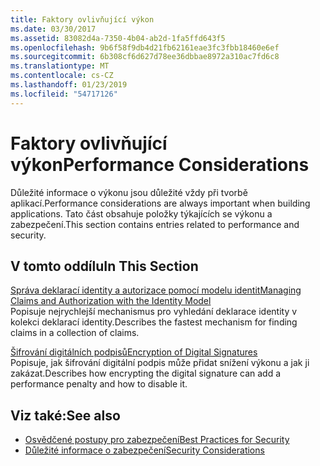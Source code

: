 ```yaml
---
title: Faktory ovlivňující výkon
ms.date: 03/30/2017
ms.assetid: 83082d4a-7350-4b04-ab2d-1fa5ffd643f5
ms.openlocfilehash: 9b6f58f9db4d21fb62161eae3fc3fbb18460e6ef
ms.sourcegitcommit: 6b308cf6d627d78ee36dbbae8972a310ac7fd6c8
ms.translationtype: MT
ms.contentlocale: cs-CZ
ms.lasthandoff: 01/23/2019
ms.locfileid: "54717126"
---
```

# <a name="performance-considerations"></a><span data-ttu-id="d5183-102">Faktory ovlivňující výkon</span><span class="sxs-lookup"><span data-stu-id="d5183-102">Performance Considerations</span></span>
<span data-ttu-id="d5183-103">Důležité informace o výkonu jsou důležité vždy při tvorbě aplikací.</span><span class="sxs-lookup"><span data-stu-id="d5183-103">Performance considerations are always important when building applications.</span></span> <span data-ttu-id="d5183-104">Tato část obsahuje položky týkajících se výkonu a zabezpečení.</span><span class="sxs-lookup"><span data-stu-id="d5183-104">This section contains entries related to performance and security.</span></span>  
  
## <a name="in-this-section"></a><span data-ttu-id="d5183-105">V tomto oddílu</span><span class="sxs-lookup"><span data-stu-id="d5183-105">In This Section</span></span>  
 [<span data-ttu-id="d5183-106">Správa deklarací identity a autorizace pomocí modelu identit</span><span class="sxs-lookup"><span data-stu-id="d5183-106">Managing Claims and Authorization with the Identity Model</span></span>](../../../../docs/framework/wcf/feature-details/managing-claims-and-authorization-with-the-identity-model.md)  
 <span data-ttu-id="d5183-107">Popisuje nejrychlejší mechanismus pro vyhledání deklarace identity v kolekci deklarací identity.</span><span class="sxs-lookup"><span data-stu-id="d5183-107">Describes the fastest mechanism for finding claims in a collection of claims.</span></span>  
  
 [<span data-ttu-id="d5183-108">Šifrování digitálních podpisů</span><span class="sxs-lookup"><span data-stu-id="d5183-108">Encryption of Digital Signatures</span></span>](../../../../docs/framework/wcf/feature-details/encryption-of-digital-signatures.md)  
 <span data-ttu-id="d5183-109">Popisuje, jak šifrování digitální podpis může přidat snížení výkonu a jak ji zakázat.</span><span class="sxs-lookup"><span data-stu-id="d5183-109">Describes how encrypting the digital signature can add a performance penalty and how to disable it.</span></span>  
  
## <a name="see-also"></a><span data-ttu-id="d5183-110">Viz také:</span><span class="sxs-lookup"><span data-stu-id="d5183-110">See also</span></span>
- [<span data-ttu-id="d5183-111">Osvědčené postupy pro zabezpečení</span><span class="sxs-lookup"><span data-stu-id="d5183-111">Best Practices for Security</span></span>](../../../../docs/framework/wcf/feature-details/best-practices-for-security-in-wcf.md)
- [<span data-ttu-id="d5183-112">Důležité informace o zabezpečení</span><span class="sxs-lookup"><span data-stu-id="d5183-112">Security Considerations</span></span>](../../../../docs/framework/wcf/feature-details/security-considerations-in-wcf.md)
